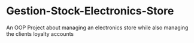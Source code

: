 # Gestion-Stock-Electronics-Store
 An OOP Project about managing an electronics store while also managing the clients loyalty accounts
